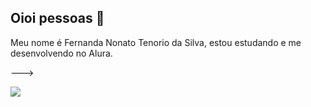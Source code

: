 ## Oioi pessoas 👋
Meu nome é Fernanda Nonato Tenorio da Silva, estou estudando e me desenvolvendo no Alura.

--->

![](https://media1.tenor.com/m/PA7WiRK4bDoAAAAd/groovymels.gif)

